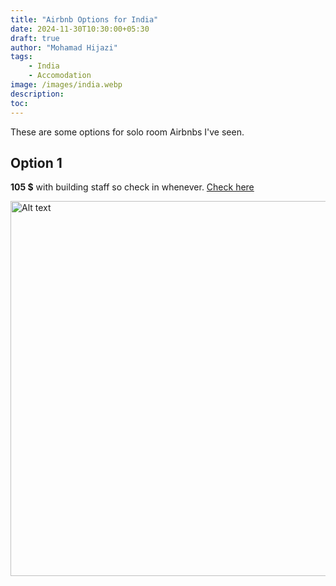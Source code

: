 ```yaml
---
title: "Airbnb Options for India"
date: 2024-11-30T10:30:00+05:30
draft: true
author: "Mohamad Hijazi"
tags:
    - India
    - Accomodation
image: /images/india.webp
description:
toc:
---
```


These are some options for solo room Airbnbs I've seen. 

## Option 1

<b> 105 $</b> with building staff so check in whenever. [Check here](https://www.airbnb.com/rooms/1162799689258938645)

<img src="https://a0.muscache.com/im/pictures/hosting/Hosting-1162799689258938645/original/601233d6-7b04-430c-9359-12a4e5557641.jpeg?im_w=1440&im_format=avif" alt="Alt text" width="600">

